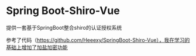 # Spring Boot-Shiro-Vue
提供一套基于SpringBoot整合shiro的认证授权系统

参考了代码（https://github.com/Heeexy/SpringBoot-Shiro-Vue），我在学习的基础上增加了加盐加密功能
